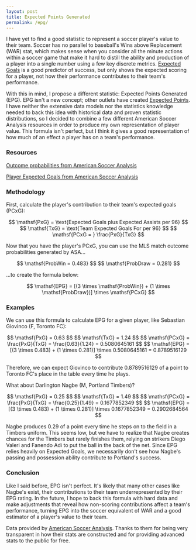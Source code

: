 ```yaml
---
layout: post
title: Expected Points Generated
permalink: /epg/
---
```


I have yet to find a good statistic to represent a soccer player's value to their team. Soccer has no parallel to baseball's Wins above Replacement (WAR) stat, which makes sense when you consider all the minute actions within a soccer game that make it hard to distill the ability and production of a player into a single number using a few key discrete metrics. [Expected Goals](http://www.americansocceranalysis.com/explanation/) is a good predictor of success, but only shows the expected scoring for a player, not how their performance contributes to their team's performance.

With this in mind, I propose a different statistic: Expected Points Generated (EPG). EPG isn't a new concept; other outlets have created [Expected Points](http://www.americansocceranalysis.com/home/2016/6/19/goodbye-expected-goals-hello-expected-points). I have neither the extensive data models nor the statistics knowledge needed to back this idea with historical data and proven statistic distributions, so I decided to combine a few different American Soccer Analysis resources in order to produce my own representation of player value. This formula isn't perfect, but I think it gives a good representation of how much of an effect a player has on a team's performance.

### Resources

[Outcome probabilities from American Soccer Analysis](http://www.americansocceranalysis.com/win-expectancy-1/)


[Player Expected Goals from American Soccer Analysis](http://www.americansocceranalysis.com/player-xg-2017/)


### Methodology

First, calculate the player's contribution to their team's expected goals (PCxG):

<p style="text-align: center">
$$ \mathsf{PxG} = \text{Expected Goals plus Expected Assists per 96} $$
$$ \mathsf{TxG} = \text{Team Expected Goals For per 96} $$
$$ \mathsf{PCxG = } \frac{PxG}{TxG} $$
</p>

Now that you have the player's PCxG, you can use the MLS match outcome probabilities generated by ASA...

<p style="text-align: center">
$$ \mathsf{ProbWin = 0.483} $$
$$ \mathsf{ProbDraw = 0.281} $$
</p>

...to create the formula below:

<p style="text-align: center">
$$ \mathsf{EPG} = [(3 \times \mathsf{ProbWin}) + (1 \times \mathsf{ProbDraw})] \times \mathsf{PCxG} $$
</p>

### Examples

We can use this formula to calculate EPG for a given player, like Sebastian Giovinco (F, Toronto FC):

<p style="text-align:center">
$$ \mathsf{PxG} = 0.63 $$
$$ \mathsf{TxG} = 1.24 $$
$$ \mathsf{PCxG} = \frac{PxG}{TxG} = \frac{0.63}{1.24} = 0.5080645161 $$
$$ \mathsf{EPG} = [(3 \times 0.483) + (1 \times 0.281)] \times 0.5080645161 = 0.8789516129 $$
</p>

Therefore, we can expect Giovinco to contribute 0.8789516129 of a point to Toronto FC's place in the table every time he plays.

What about Darlington Nagbe (M, Portland Timbers)?

<p style="text-align:center">
$$ \mathsf{PxG} = 0.25 $$
$$ \mathsf{TxG} = 1.49 $$
$$ \mathsf{PCxG} = \frac{PxG}{TxG} = \frac{0.25}{1.49} = 0.1677852349 $$
$$ \mathsf{EPG} = [(3 \times 0.483) + (1 \times 0.281)] \times 0.1677852349 = 0.2902684564 $$
</p>

Nagbe produces 0.29 of a point every time he steps on to the field in a Timbers uniform. This seems low, but we have to realize that Nagbe creates chances for the Timbers but rarely finishes them, relying on strikers Diego Valeri and Fanendo Adi to put the ball in the back of the net. Since EPG relies heavily on Expected Goals, we necessarily don't see how Nagbe's passing and possession ability contribute to Portland's success.

### Conclusion

Like I said before, EPG isn't perfect. It's likely that many other cases like Nagbe's exist, their contributions to their team underrepresented by their EPG rating. In the future, I hope to back this formula with hard data and make adjustments that reveal how non-scoring contributions affect a team's performance, turning EPG into the soccer equivalent of WAR and a good estimator of a player's value to their team.

<p class="small">Data provided by <a href="https://americansocceranalysis.com">American Soccer Analysis</a>. Thanks to them for being very transparent in how their stats are constructed and for providing advanced stats to the public for free.</p>

